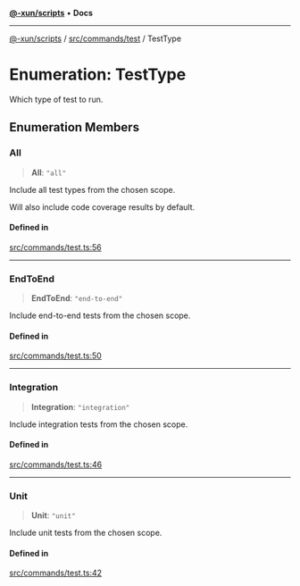 [**@-xun/scripts**](../../../../README.md) • **Docs**

***

[@-xun/scripts](../../../../README.md) / [src/commands/test](../README.md) / TestType

# Enumeration: TestType

Which type of test to run.

## Enumeration Members

### All

> **All**: `"all"`

Include all test types from the chosen scope.

Will also include code coverage results by default.

#### Defined in

[src/commands/test.ts:56](https://github.com/Xunnamius/xscripts/blob/b9218ee5f94be5da6a48d961950ed32307ad7f96/src/commands/test.ts#L56)

***

### EndToEnd

> **EndToEnd**: `"end-to-end"`

Include end-to-end tests from the chosen scope.

#### Defined in

[src/commands/test.ts:50](https://github.com/Xunnamius/xscripts/blob/b9218ee5f94be5da6a48d961950ed32307ad7f96/src/commands/test.ts#L50)

***

### Integration

> **Integration**: `"integration"`

Include integration tests from the chosen scope.

#### Defined in

[src/commands/test.ts:46](https://github.com/Xunnamius/xscripts/blob/b9218ee5f94be5da6a48d961950ed32307ad7f96/src/commands/test.ts#L46)

***

### Unit

> **Unit**: `"unit"`

Include unit tests from the chosen scope.

#### Defined in

[src/commands/test.ts:42](https://github.com/Xunnamius/xscripts/blob/b9218ee5f94be5da6a48d961950ed32307ad7f96/src/commands/test.ts#L42)
